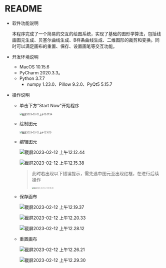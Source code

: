 # README

* 软件功能说明

  本程序完成了一个简易的交互的绘图系统，实现了基础的图形学算法，包括线画图元生成、贝塞尔曲线生成、B样条曲线生成、二维图形的裁剪和变换。同时可以满足画布的重置、保存、设置画笔等交互功能。

* 开发环境说明
  * MacOS 10.15.6 
  *  PyCharm 2020.3.3。
    * Python 3.7.7
      * numpy 1.23.0、Pillow 9.2.0、PyQt5 5.15.7

* 操作说明

  * 单击下方"Start Now"开始程序

    <img src="images/%E6%88%AA%E5%B1%8F2023-02-12%20%E4%B8%8A%E5%8D%8812.07.54.png" alt="截屏2023-02-12 上午12.07.54" style="zoom: 50%;" />

    

  * 绘制图元

    <img src="images/%E6%88%AA%E5%B1%8F2023-02-12%20%E4%B8%8A%E5%8D%8812.10.15.png" alt="截屏2023-02-12 上午12.10.15" style="zoom:50%;" />

    

  * 编辑图元

    ![截屏2023-02-12 上午12.12.44](images/%E6%88%AA%E5%B1%8F2023-02-12%20%E4%B8%8A%E5%8D%8812.12.44-6132092.png)

    ![截屏2023-02-12 上午12.15.38](images/%E6%88%AA%E5%B1%8F2023-02-12%20%E4%B8%8A%E5%8D%8812.15.38-6132219.png)

    > 此时若出现以下错误提示，需先选中图元至出现红框，在进行后续操作
    >
    > <img src="images/%E6%88%AA%E5%B1%8F2023-02-12%20%E4%B8%8A%E5%8D%8812.18.46.png" alt="截屏2023-02-12 上午12.18.46" style="zoom:33%;" />

    

  * 保存画布

    ![截屏2023-02-12 上午12.19.37](images/%E6%88%AA%E5%B1%8F2023-02-12%20%E4%B8%8A%E5%8D%8812.19.37-6132633.png)

    ![截屏2023-02-12 上午12.20.33](images/%E6%88%AA%E5%B1%8F2023-02-12%20%E4%B8%8A%E5%8D%8812.20.33-6132700.png)   

    ![截屏2023-02-12 上午12.28.12](images/%E6%88%AA%E5%B1%8F2023-02-12%20%E4%B8%8A%E5%8D%8812.28.12-6132951.png)

    

  * 重置画布

    ![截屏2023-02-12 上午12.26.21](images/%E6%88%AA%E5%B1%8F2023-02-12%20%E4%B8%8A%E5%8D%8812.26.21-6132824.png)

    ![截屏2023-02-12 上午12.29.30](images/%E6%88%AA%E5%B1%8F2023-02-12%20%E4%B8%8A%E5%8D%8812.29.30-6133006.png)

    

    